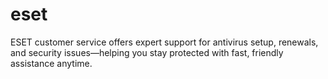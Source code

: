 # eset
ESET customer service offers expert support for antivirus setup, renewals, and security issues—helping you stay protected with fast, friendly assistance anytime.
